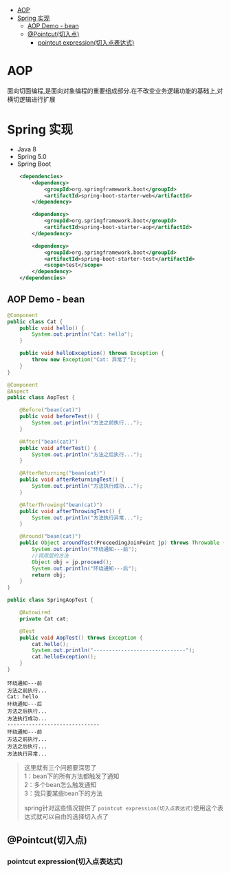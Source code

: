 <!-- TOC -->

- [AOP](#aop)
- [Spring 实现](#spring-%e5%ae%9e%e7%8e%b0)
  - [AOP Demo - bean](#aop-demo---bean)
  - [@Pointcut(切入点)](#pointcut%e5%88%87%e5%85%a5%e7%82%b9)
    - [pointcut expression(切入点表达式)](#pointcut-expression%e5%88%87%e5%85%a5%e7%82%b9%e8%a1%a8%e8%be%be%e5%bc%8f)

<!-- /TOC -->

# AOP
面向切面编程,是面向对象编程的重要组成部分.在不改变业务逻辑功能的基础上,对横切逻辑进行扩展

# Spring 实现
- Java 8
- Spring 5.0
- Spring Boot
```xml
    <dependencies>
        <dependency>
            <groupId>org.springframework.boot</groupId>
            <artifactId>spring-boot-starter-web</artifactId>
        </dependency>

        <dependency>
            <groupId>org.springframework.boot</groupId>
            <artifactId>spring-boot-starter-aop</artifactId>
        </dependency>

        <dependency>
            <groupId>org.springframework.boot</groupId>
            <artifactId>spring-boot-starter-test</artifactId>
            <scope>test</scope>
        </dependency>
    </dependencies>
```
## AOP Demo - bean
```Java
@Component
public class Cat {
    public void hello() {
        System.out.println("Cat: hello");
    }

    public void helloException() throws Exception {
        throw new Exception("Cat: 异常了");
    }
}

```
```java
@Component
@Aspect
public class AopTest {

    @Before("bean(cat)")
    public void beforeTest() {
        System.out.println("方法之前执行...");
    }

    @After("bean(cat)")
    public void afterTest() {
        System.out.println("方法之后执行...");
    }

    @AfterReturning("bean(cat)")
    public void afterReturningTest() {
        System.out.println("方法执行成功...");
    }

    @AfterThrowing("bean(cat)")
    public void afterThrowingTest() {
        System.out.println("方法执行异常...");
    }

    @Around("bean(cat)")
    public Object aroundTest(ProceedingJoinPoint jp) throws Throwable {
        System.out.println("环绕通知---前");
        //调用层的方法
        Object obj = jp.proceed();
        System.out.println("环绕通知---后");
        return obj;
    }
}
```
```java
public class SpringAopTest {

    @Autowired
    private Cat cat;

    @Test
    public void AopTest() throws Exception {
        cat.hello();
        System.out.println("------------------------------");
        cat.helloException();
    }
}
```

```
环绕通知---前
方法之前执行...
Cat: hello
环绕通知---后
方法之后执行...
方法执行成功...
------------------------------
环绕通知---前
方法之前执行...
方法之后执行...
方法执行异常...

```
> 这里就有三个问题要深思了<br>
> 1：bean下的所有方法都触发了通知<br>
> 2：多个bean怎么触发通知<br>
> 3：我只要某些bean下的方法
>
> spring针对这些情况提供了 ``pointcut expression(切入点表达式)``使用这个表达式就可以自由的选择切入点了

## @Pointcut(切入点)
### pointcut expression(切入点表达式)



